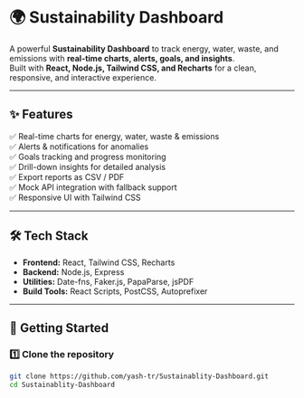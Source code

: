 # 🌍 Sustainability Dashboard



A powerful **Sustainability Dashboard** to track energy, water, waste, and emissions with **real-time charts, alerts, goals, and insights**.  
Built with **React, Node.js, Tailwind CSS, and Recharts** for a clean, responsive, and interactive experience.

---

## ✨ Features

✅ Real-time charts for energy, water, waste & emissions  
✅ Alerts & notifications for anomalies  
✅ Goals tracking and progress monitoring  
✅ Drill-down insights for detailed analysis  
✅ Export reports as CSV / PDF  
✅ Mock API integration with fallback support  
✅ Responsive UI with Tailwind CSS

---

## 🛠 Tech Stack

- **Frontend:** React, Tailwind CSS, Recharts
- **Backend:** Node.js, Express
- **Utilities:** Date-fns, Faker.js, PapaParse, jsPDF
- **Build Tools:** React Scripts, PostCSS, Autoprefixer

---

## 🚀 Getting Started

### 1️⃣ Clone the repository

```bash
git clone https://github.com/yash-tr/Sustainablity-Dashboard.git
cd Sustainablity-Dashboard
```
